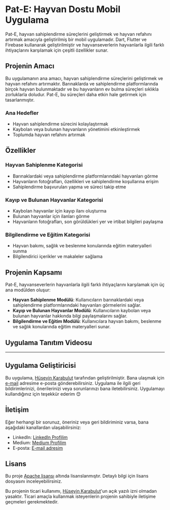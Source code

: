 # Pat-E: Hayvan Dostu Mobil Uygulama
Pat-E, hayvan sahiplendirme süreçlerini geliştirmek ve hayvan refahını artırmak amacıyla geliştirilmiş bir mobil uygulamadır. Dart, Flutter ve Firebase kullanarak geliştirilmiştir ve hayvanseverlerin hayvanlarla ilgili farklı ihtiyaçlarını karşılamak için çeşitli özellikler sunar.

## Projenin Amacı
Bu uygulamanın ana amacı, hayvan sahiplendirme süreçlerini geliştirmek ve hayvan refahını artırmaktır. Barınaklarda ve sahiplendirme platformlarında birçok hayvan bulunmaktadır ve bu hayvanların ev bulma süreçleri sıklıkla zorluklarla doludur. Pat-E, bu süreçleri daha etkin hale getirmek için tasarlanmıştır.

### Ana Hedefler
- Hayvan sahiplendirme sürecini kolaylaştırmak
- Kaybolan veya bulunan hayvanların yönetimini etkinleştirmek
- Toplumda hayvan refahını artırmak

## Özellikler
### Hayvan Sahiplenme Kategorisi
- Barınaklardaki veya sahiplendirme platformlarındaki hayvanları görme
- Hayvanların fotoğrafları, özellikleri ve sahiplendirme koşullarına erişim
- Sahiplendirme başvuruları yapma ve süreci takip etme

### Kayıp ve Bulunan Hayvanlar Kategorisi
- Kaybolan hayvanlar için kayıp ilanı oluşturma
- Bulunan hayvanlar için ilanları görme
- Hayvanların fotoğrafları, son görüldükleri yer ve irtibat bilgileri paylaşma

### Bilgilendirme ve Eğitim Kategorisi
- Hayvan bakımı, sağlık ve beslenme konularında eğitim materyalleri sunma
- Bilgilendirici içerikler ve makaleler sağlama

## Projenin Kapsamı
Pat-E, hayvanseverlerin hayvanlarla ilgili farklı ihtiyaçlarını karşılamak için üç ana modülden oluşur:
- **Hayvan Sahiplenme Modülü**: Kullanıcıların barınaklardaki veya sahiplendirme platformlarındaki hayvanları görmelerini sağlar.
- **Kayıp ve Bulunan Hayvanlar Modülü**: Kullanıcıların kaybolan veya bulunan hayvanlar hakkında bilgi paylaşmalarını sağlar.
- **Bilgilendirme ve Eğitim Modülü**: Kullanıcılara hayvan bakımı, beslenme ve sağlık konularında eğitim materyalleri sunar.

## Uygulama Tanıtım Videosu



---

## Uygulama Geliştiricisi
Bu uygulama, [Hüseyin Karabulut](https://github.com/hsynkbulut) tarafından geliştirilmiştir. Bana ulaşmak için [e-mail](mailto:hsyn.kbulut@gmail.com) adresime e-posta gönderebilirsiniz. Uygulama ile ilgili geri bildirimlerinizi, önerilerinizi veya sorunlarınızı bana iletebilirsiniz. Uygulamayı kullandığınız için teşekkür ederim 😊

## İletişim
Eğer herhangi bir sorunuz, öneriniz veya geri bildiriminiz varsa, bana aşağıdaki kanallardan ulaşabilirsiniz:
- LinkedIn: [LinkedIn Profilim](https://www.linkedin.com/in/hsynkbulut/)
- Medium: [Medium Profilim](https://medium.com/@hsynkbulut)
- E-posta: [E-mail adresim](mailto:hsyn.kbulut@gmail.com)

## Lisans
Bu proje [Apache lisansı](LICENSE) altında lisanslanmıştır. Detaylı bilgi için lisans dosyasını inceleyebilirsiniz.

Bu projenin ticari kullanımı, [Hüseyin Karabulut](https://github.com/hsynkbulut)'un açık yazılı izni olmadan yasaktır. Ticari amaçla kullanmak isteyenlerin projenin sahibiyle iletişime geçmeleri gerekmektedir.